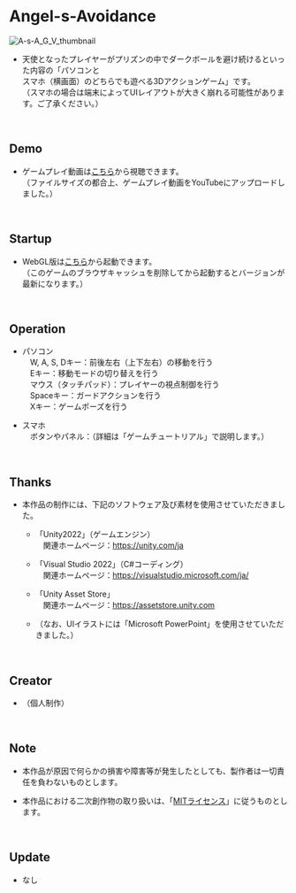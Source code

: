 # Angel-s-Avoidance

![A-s-A_G_V_thumbnail](https://user-images.githubusercontent.com/113690929/208066992-5c552630-02b9-41c3-8004-cb7b61541c3a.png)

* 天使となったプレイヤーがプリズンの中でダークボールを避け続けるといった内容の「パソコンと<br>
スマホ（横画面）のどちらでも遊べる3Dアクションゲーム」です。<br>
（スマホの場合は端末によってUIレイアウトが大きく崩れる可能性があります。ご了承ください。）
<br />

## Demo

* ゲームプレイ動画は[こちら](https://youtu.be/bsv-jhvvEcs)から視聴できます。<br>
（ファイルサイズの都合上、ゲームプレイ動画をYouTubeにアップロードしました。）
<br />

## Startup

* WebGL版は[こちら](https://lunatic-turtle.com/games/AsA/)から起動できます。<br>
（このゲームのブラウザキャッシュを削除してから起動するとバージョンが最新になります。）
<br />

## Operation

* パソコン<br>
　W, A, S, Dキー：前後左右（上下左右）の移動を行う<br>
　Eキー：移動モードの切り替えを行う<br>
　マウス（タッチパッド）：プレイヤーの視点制御を行う<br>
　Spaceキー：ガードアクションを行う<br>
　Xキー：ゲームポーズを行う

* スマホ<br>
　ボタンやパネル：（詳細は「ゲームチュートリアル」で説明します。）
<br />

## Thanks

* 本作品の制作には、下記のソフトウェア及び素材を使用させていただきました。

  * 「Unity2022」（ゲームエンジン）<br>
  　関連ホームページ：https://unity.com/ja

  * 「Visual Studio 2022」（C#コーディング）<br>
  　関連ホームページ：https://visualstudio.microsoft.com/ja/

  * 「Unity Asset Store」<br>
  　関連ホームページ：https://assetstore.unity.com

  * （なお、UIイラストには「Microsoft PowerPoint」を使用させていただきました。）
<br />

## Creator

* （個人制作）
<br />

## Note

* 本作品が原因で何らかの損害や障害等が発生したとしても、製作者は一切責任を負わないものとします。

* 本作品における二次創作物の取り扱いは、「[MITライセンス](LICENSE)」に従うものとします。
<br />

## Update

* なし
<br />
